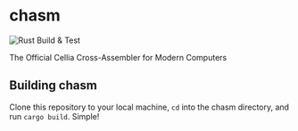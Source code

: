# chasm

![Rust Build & Test](https://github.com/AshtonSnapp/chasm/actions/workflows/rust.yml/badge.svg)

The Official Cellia Cross-Assembler for Modern Computers

## Building chasm

Clone this repository to your local machine, `cd` into the chasm directory, and run `cargo build`. Simple!
